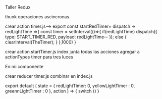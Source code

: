 Taller Redux 



thunk operaciones ascincronas

crear action timer.js--> 
export const startRedTimer= dispatch => redLightTime =>{
    const timer = setInterval(()=>{
        if(redLightTime)
        dispatch({
            type: START_TIMER_RED,
            payload: redLightTime--
        });
        else {
            clearInterval(TheTimer);
        }
    },1000)
}

crear action startTimer.js
index junta todas las acciones 
agregar a actionTypes 
timer para tres luces 


En mi componente 


crear reducer timer.js 
combinar en index.js

export default (
    state = {
        redLightTimer: 0,
        yellowLightTimer : 0,
        greennLightTimer : 0
    }, action ) => {
    switch ()
    }


